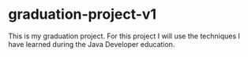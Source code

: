 # graduation-project-v1
This is my graduation project. For this project I will use the techniques I have learned during the Java Developer education.

